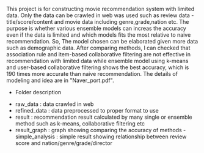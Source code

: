 This project is for constructing movie recommendation system with limited data. Only the data can be crawled in web was used such as review data - title/score/content and movie data including genre,grade,nation etc. The purpose is whether various ensemble models can increas the accuracy even if the data is limited and which models fits the most relative to naive recommendation. So, The model chosen can be elaborated given more data such as demographic data.
After comparing methods, I can checked that association rule and item-based collaborative filtering are not effective in recommendation with limited data while ensemble model using k-means and user-based collaborative filtering shows the best accuracy, which is 190 times more accurate than naive recommendation. 
The details of modeling and idea are in "Naver_port.pdf".

* Folder description
- raw_data : data crawled in web
- refined_data : data preprocessed to proper format to use
- result : recommendation result calculated by many single or ensemble method such as k-means, collaborative filtering etc
- result_graph : graph showing comparing the accuracy of methods
-simple_analysis : simple result showing relationship between review score and nation/genre/grade/director
